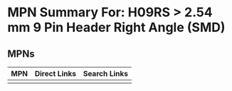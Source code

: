 



# MPN Summary For: H09RS > 2.54 mm 9 Pin Header Right Angle (SMD)

## MPNs
  

|MPN|Direct Links|Search Links|
| :--- | :--- | :--- |
||||
